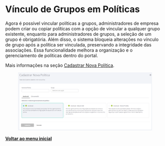 # Vínculo de Grupos em Políticas

Agora é possível vincular políticas a grupos, administradores de empresa podem criar ou copiar políticas com a opção de vincular a qualquer grupo existente, enquanto para administradores de grupos, a seleção de um grupo é obrigatória. Além disso, o sistema bloqueia alterações no vínculo de grupo após a política ser vinculada, preservando a integridade das associações. Essa funcionalidade melhora a organização e o gerenciamento de políticas dentro do portal.

Mais informações na seção [Cadastrar Nova Política](../../portal/configuracoes/cadastrar-nova-politica.md).

<figure><img src="../../../.gitbook/assets/image (295).png" alt=""><figcaption></figcaption></figure>

[**Voltar ao menu inicial**](./)
